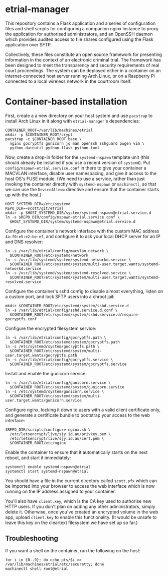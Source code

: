 # etrial-manager

This repository contains a Flask application and a series of configuration
files and shell scripts for configuring a companion nginx instance to proxy the
application for authorised administrators, and an OpenSSH daemon which provides
audited access to file shares configured using the Flask application over SFTP.

Collectively, these files constitute an open source framework for presenting
information in the context of an electronic criminal trial. The framework has
been designed to meet the transparency and security requirements of real
court proceedings. The system can be deployed either in a container on an
internet-connected host server running Arch Linux, or on a Raspberry Pi
connected to a local wireless network in the courtroom itself.

# Container-based installation

First, create a a new directory on your host system and use `pacstrap` to
install Arch Linux in it along with `etrial-manager`'s dependencies:

    CONTAINER_ROOT=/var/lib/machines/etrial
    mkdir -p $CONTAINER_ROOT/crypt
    pacstrap -c $CONTAINER_ROOT base \
      nginx gocryptfs gunicorn jq man openssh sshguard pwgen vim \
      python-dateutil python-flask python-toml

Now, create a drop-in folder for the `systemd-nspawn` template unit (this
should already be installed if you use a recent version of `systemd`). Put
`config/nspawn-etrial.service.conf` in there to give your container a MACVLAN
interface, disable user namespacing, and give it access to the host OS's FUSE
module. (We need to use a service, rather than just invoking the container
directly with `systemd-nspawn` or `machinectl`, so that we can use the
`DeviceAllow=` directive and ensure that the container starts up with the host.)

    HOST_SYSTEMD_DIR=/etc/systemd
    REPO_DIR=~scott/git/etrial
    mkdir -p $HOST_SYSTEMD_DIR/system/systemd-nspawn@etrial.service.d
    ln -s $REPO_DIR/config/nspawn-etrial.service.conf \
      $HOST_SYSTEMD_DIR/system/systemd-nspawn@etrial.service.d

Configure the container's network interface with the custom MAC address
`4a:f0:e5:e2:be:ef`, and configure it to ask your local DHCP server for an IP
and DNS resolver:

    ln -s /var/lib/etrial/config/macvlan.network \
      $CONTAINER_ROOT/etc/systemd/network
    ln -s /usr/lib/systemd/system/systemd-networkd.service \
      $CONTAINER_ROOT/etc/systemd/system/multi-user.target.wants/systemd-networkd.service
    ln -s /usr/lib/systemd/system/systemd-resolved.service \
      $CONTAINER_ROOT/etc/systemd/system/multi-user.target.wants/systemd-resolved.service

Configure the container's sshd config to disable almost everything, listen on
a custom port, and lock SFTP users into a chroot jail:

    mkdir $CONTAINER_ROOT/etc/systemd/system/sshd.service.d
    ln -s /var/lib/etrial/config/sshd.service.d.conf \
      $CONTAINER_ROOT/etc/systemd/system/sshd.service.d/require-gocryptfs.conf

Configure the encrypted filesystem service:

    ln -s /var/lib/etrial/config/gocryptfs.path \
      $CONTAINER_ROOT/etc/systemd/system/gocryptfs.path
    ln -s /etc/systemd/system/gocryptfs.path \
      $CONTAINER_ROOT/etc/systemd/system/multi-user.target.wants/gocryptfs.path
    ln -s /var/lib/etrial/config/gocryptfs.service \
      $CONTAINER_ROOT/etc/systemd/system/gocryptfs.service

Install and enable the gunicorn service:

    ln -s /var/lib/etrial/config/gunicorn.service \
      $CONTAINER_ROOT/etc/systemd/system/gunicorn.service
    ln -s /etc/systemd/system/gunicorn.service \
      $CONTAINER_ROOT/etc/systemd/system/multi-user.target.wants/gunicorn.service

Configure nginx, locking it down to users with a valid client certificate only,
and generate a certificate bundle to bootstrap your access to the web interface:

    $REPO_DIR/scripts/configure-nginx.sh \
      /etc/letsencrypt/live/sjy.id.au/privkey.pem \
      /etc/letsencrypt/live/sjy.id.au/cert.pem \
      $CONTAINER_ROOT/etc/nginx

Enable the container to ensure that it automatically starts on the next reboot,
and start it immediately:

    systemctl enable systemd-nspawn@etrial
    systemctl start systemd-nspawn@etrial

You should have a file in the current directory called `scott.pfx` which can
be imported into your browser to access the web interface which is now running
on the IP address assigned to your container.

You'll also have `client.key`, which is the CA key used to authorise new HTTP
users. If you don't plan on adding any other administrators, simply delete it.
Otherwise, once you've created an encrypted volume in the web app, upload
`client.key` to enable this functionality. (It would be unsafe to leave this
key on the cleartext filesystem we have set up so far.)

## Troubleshooting

If you want a shell on the container, run the following on the host:

    for i in {0..9}; do echo pts/$i >> /var/lib/machines/etrial/etc/securetty; done
    machinectl shell root@etrial
